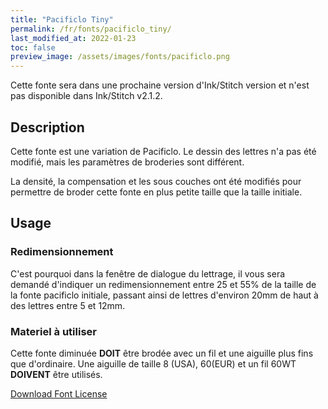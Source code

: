 ```yaml
---
title: "Pacificlo Tiny"
permalink: /fr/fonts/pacificlo_tiny/
last_modified_at: 2022-01-23
toc: false
preview_image: /assets/images/fonts/pacificlo.png
---
```



Cette fonte sera dans une prochaine version d'Ink/Stitch version et n'est pas disponible dans Ink/Stitch v2.1.2.

## Description


Cette fonte est une variation de Pacificlo. Le dessin des lettres n'a pas été modifié, mais les paramètres de broderies sont différent. 

La densité, la compensation et les sous couches ont été modifiés pour permettre de broder cette fonte en plus petite taille que la taille initiale.

## Usage
### Redimensionnement

C'est pourquoi dans la fenêtre de dialogue du lettrage, il vous sera demandé d'indiquer un redimensionnement entre 25 et 55% de la taille de la fonte pacificlo  initiale, passant ainsi de lettres d'environ 20mm de haut à des lettres entre 5 et 12mm.

### Materiel à utiliser

Cette fonte diminuée **DOIT** être brodée avec un fil et une aiguille plus fins que d'ordinaire. Une aiguille de taille 8 (USA), 60(EUR) et un fil 60WT **DOIVENT** être utilisés.

[Download Font License](https://github.com/inkstitch/inkstitch/tree/main/fonts/pacificlo_tiny/LICENSE)
